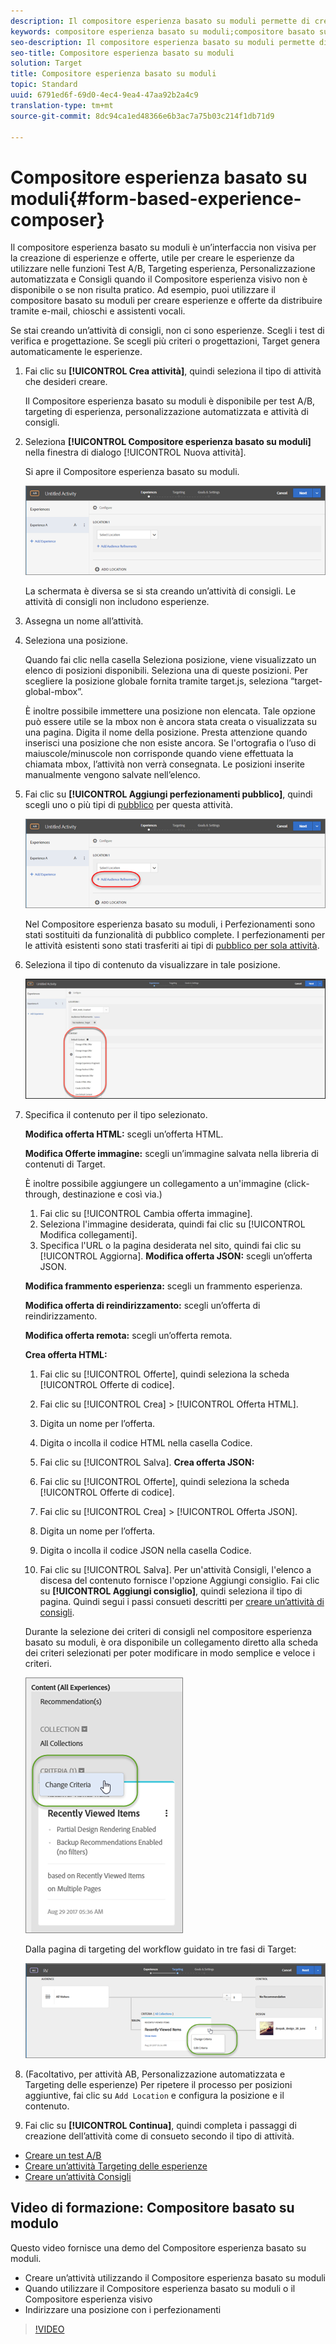 ```yaml
---
description: Il compositore esperienza basato su moduli permette di creare esperienze in modo non visivo.
keywords: compositore esperienza basato su moduli;compositore basato su modulo;perfezionamenti
seo-description: Il compositore esperienza basato su moduli permette di creare esperienze in modo non visivo.
seo-title: Compositore esperienza basato su moduli
solution: Target
title: Compositore esperienza basato su moduli
topic: Standard
uuid: 6791ed6f-69d0-4ec4-9ea4-47aa92b2a4c9
translation-type: tm+mt
source-git-commit: 8dc94ca1ed48366e6b3ac7a75b03c214f1db71d9

---
```



# Compositore esperienza basato su moduli{#form-based-experience-composer}

Il compositore esperienza basato su moduli è un’interfaccia non visiva per la creazione di esperienze e offerte, utile per creare le esperienze da utilizzare nelle funzioni Test A/B, Targeting esperienza, Personalizzazione automatizzata e Consigli quando il Compositore esperienza visivo non è disponibile o se non risulta pratico. Ad esempio, puoi utilizzare il compositore basato su moduli per creare esperienze e offerte da distribuire tramite e-mail, chioschi e assistenti vocali.

Se stai creando un’attività di consigli, non ci sono esperienze. Scegli i test di verifica e progettazione. Se scegli più criteri o progettazioni, Target genera automaticamente le esperienze.

1. Fai clic su **[!UICONTROL Crea attività]**, quindi seleziona il tipo di attività che desideri creare.

   Il Compositore esperienza basato su moduli è disponibile per test A/B, targeting di esperienza, personalizzazione automatizzata e attività di consigli.
1. Seleziona **[!UICONTROL Compositore esperienza basato su moduli]** nella finestra di dialogo [!UICONTROL Nuova attività].

   Si apre il Compositore esperienza basato su moduli.

   ![](assets/location_refinements.png)

   La schermata è diversa se si sta creando un’attività di consigli. Le attività di consigli non includono esperienze.
1. Assegna un nome all’attività.
1. Seleziona una posizione.

   Quando fai clic nella casella Seleziona posizione, viene visualizzato un elenco di posizioni disponibili. Seleziona una di queste posizioni. Per scegliere la posizione globale fornita tramite target.js, seleziona “target-global-mbox”.

   È inoltre possibile immettere una posizione non elencata. Tale opzione può essere utile se la mbox non è ancora stata creata o visualizzata su una pagina. Digita il nome della posizione. Presta attenzione quando inserisci una posizione che non esiste ancora. Se l'ortografia o l’uso di maiuscole/minuscole non corrisponde quando viene effettuata la chiamata mbox, l’attività non verrà consegnata. Le posizioni inserite manualmente vengono salvate nell’elenco.
1. Fai clic su **[!UICONTROL Aggiungi perfezionamenti pubblico]**, quindi scegli uno o più tipi di [pubblico](../c-target/target.md#concept_A782F8481A5041EBA75103CB26376522) per questa attività.

   ![](assets/location_refinements_2.png)

   Nel Compositore esperienza basato su moduli, i Perfezionamenti sono stati sostituiti da funzionalità di pubblico complete. I perfezionamenti per le attività esistenti sono stati trasferiti ai tipi di [pubblico per sola attività](../c-target/creating-activity-only-audience.md#concept_A6BADCF530ED4AE1852E677FEBE68483).
1. Seleziona il tipo di contenuto da visualizzare in tale posizione.

   ![](assets/form_content.png)

1. Specifica il contenuto per il tipo selezionato.

   **Modifica offerta HTML:** scegli un’offerta HTML.

   **Modifica Offerte immagine:** scegli un’immagine salvata nella libreria di contenuti di Target.

   È inoltre possibile aggiungere un collegamento a un'immagine (click-through, destinazione e così via.)

   1. Fai clic su [!UICONTROL Cambia offerta immagine].
   1. Seleziona l'immagine desiderata, quindi fai clic su [!UICONTROL Modifica collegamenti].
   1. Specifica l'URL o la pagina desiderata nel sito, quindi fai clic su [!UICONTROL Aggiorna].
   **Modifica offerta JSON:** scegli un’offerta JSON.

   **Modifica frammento esperienza:** scegli un frammento esperienza.

   **Modifica offerta di reindirizzamento:** scegli un’offerta di reindirizzamento.

   **Modifica offerta remota:** scegli un’offerta remota.

   **Crea offerta HTML:**

   1. Fai clic su [!UICONTROL Offerte], quindi seleziona la scheda [!UICONTROL Offerte di codice].
   1. Fai clic su [!UICONTROL Crea] &gt; [!UICONTROL Offerta HTML].
   1. Digita un nome per l’offerta.
   1. Digita o incolla il codice HTML nella casella Codice.
   1. Fai clic su [!UICONTROL Salva].
   **Crea offerta JSON:**

   1. Fai clic su [!UICONTROL Offerte], quindi seleziona la scheda [!UICONTROL Offerte di codice].
   1. Fai clic su [!UICONTROL Crea] &gt; [!UICONTROL Offerta JSON].
   1. Digita un nome per l’offerta.
   1. Digita o incolla il codice JSON nella casella Codice.
   1. Fai clic su [!UICONTROL Salva].
   Per un'attività Consigli, l'elenco a discesa del contenuto fornisce l'opzione Aggiungi consiglio. Fai clic su **[!UICONTROL Aggiungi consiglio]**, quindi seleziona il tipo di pagina. Quindi segui i passi consueti descritti per [creare un’attività di consigli](/help/c-recommendations/t-create-recs-activity/create-recs-activity.md).

   Durante la selezione dei criteri di consigli nel compositore esperienza basato su moduli, è ora disponibile un collegamento diretto alla scheda dei criteri selezionati per poter modificare in modo semplice e veloce i criteri.

   ![](assets/change_criteria.png)

   Dalla pagina di targeting del workflow guidato in tre fasi di Target:

   ![](assets/change_criteria_2.png)

1. (Facoltativo, per attività AB, Personalizzazione automatizzata e Targeting delle esperienze) Per ripetere il processo per posizioni aggiuntive, fai clic su `Add Location` e configura la posizione e il contenuto.
1. Fai clic su **[!UICONTROL Continua]**, quindi completa i passaggi di creazione dell’attività come di consueto secondo il tipo di attività.

* [Creare un test A/B](../c-activities/t-test-ab/t-test-create-ab/test-create-ab.md#task_68C8079BF9FF4625A3BD6680D554BB72)
* [Creare un’attività Targeting delle esperienze](../c-activities/t-experience-target/t-xt-create/xt-create.md#task_D6B3429AC31549E1A70EDF04B3DDC765)
* [Creare un’attività Consigli](../c-recommendations/t-create-recs-activity/create-recs-activity.md#task_6874328773C64C44A73F0A130AD3F96F)

## Video di formazione: Compositore basato su modulo

Questo video fornisce una demo del Compositore esperienza basato su moduli.

* Creare un’attività utilizzando il Compositore esperienza basato su moduli
* Quando utilizzare il Compositore esperienza basato su moduli o il Compositore esperienza visivo
* Indirizzare una posizione con i perfezionamenti

>[!VIDEO](https://video.tv.adobe.com/v/17390?captions=ita)